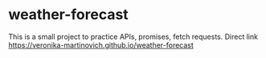 # weather-forecast
This is a small project to practice APIs, promises, fetch requests. Direct link https://veronika-martinovich.github.io/weather-forecast